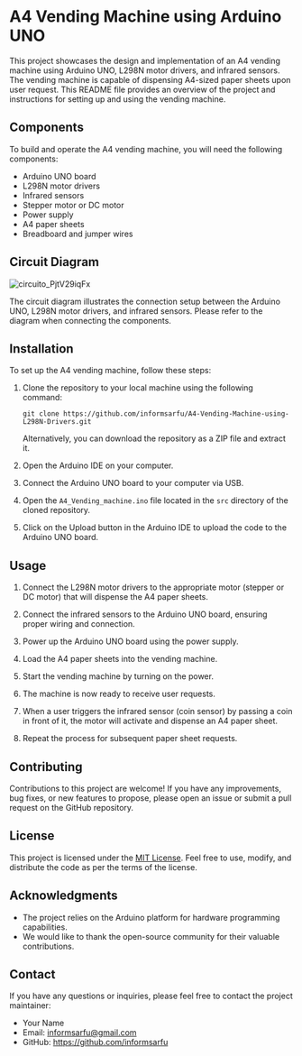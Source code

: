 # A4 Vending Machine using Arduino UNO

This project showcases the design and implementation of an A4 vending machine using Arduino UNO, L298N motor drivers, and infrared sensors. The vending machine is capable of dispensing A4-sized paper sheets upon user request. This README file provides an overview of the project and instructions for setting up and using the vending machine.

## Components

To build and operate the A4 vending machine, you will need the following components:

- Arduino UNO board
- L298N motor drivers
- Infrared sensors
- Stepper motor or DC motor
- Power supply
- A4 paper sheets
- Breadboard and jumper wires

## Circuit Diagram

![circuito_PjtV29iqFx](https://github.com/informsarfu/A4-Vending-Machine-using-L298N-Drivers/assets/78136256/7aa62c71-ff31-469f-98ab-7452c7b1de96)


The circuit diagram illustrates the connection setup between the Arduino UNO, L298N motor drivers, and infrared sensors. Please refer to the diagram when connecting the components.

## Installation

To set up the A4 vending machine, follow these steps:

1. Clone the repository to your local machine using the following command:

   ```
   git clone https://github.com/informsarfu/A4-Vending-Machine-using-L298N-Drivers.git
   ```

   Alternatively, you can download the repository as a ZIP file and extract it.

2. Open the Arduino IDE on your computer.

3. Connect the Arduino UNO board to your computer via USB.

4. Open the `A4_Vending_machine.ino` file located in the `src` directory of the cloned repository.

5. Click on the Upload button in the Arduino IDE to upload the code to the Arduino UNO board.

## Usage

1. Connect the L298N motor drivers to the appropriate motor (stepper or DC motor) that will dispense the A4 paper sheets.

2. Connect the infrared sensors to the Arduino UNO board, ensuring proper wiring and connection.

3. Power up the Arduino UNO board using the power supply.

4. Load the A4 paper sheets into the vending machine.

5. Start the vending machine by turning on the power.

6. The machine is now ready to receive user requests.

7. When a user triggers the infrared sensor (coin sensor) by passing a coin in front of it, the motor will activate and dispense an A4 paper sheet.

8. Repeat the process for subsequent paper sheet requests.

## Contributing

Contributions to this project are welcome! If you have any improvements, bug fixes, or new features to propose, please open an issue or submit a pull request on the GitHub repository.

## License

This project is licensed under the [MIT License](LICENSE). Feel free to use, modify, and distribute the code as per the terms of the license.

## Acknowledgments

- The project relies on the Arduino platform for hardware programming capabilities.
- We would like to thank the open-source community for their valuable contributions.

## Contact

If you have any questions or inquiries, please feel free to contact the project maintainer:

- Your Name
- Email: informsarfu@gmail.com
- GitHub: https://github.com/informsarfu
